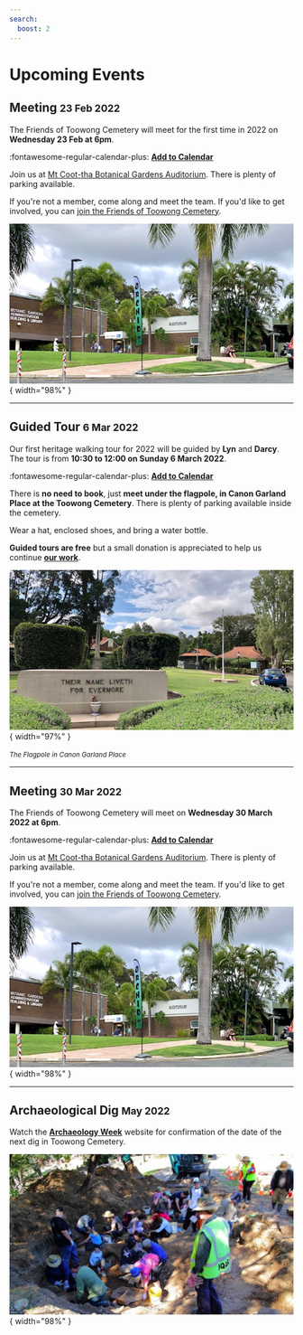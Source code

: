 ```yaml
---
search:
  boost: 2
---
```


# Upcoming Events


## Meeting <small>23 Feb 2022</small>

The Friends of Toowong Cemetery will meet for the first time in 2022 on **Wednesday 23 Feb at 6pm**. 

:fontawesome-regular-calendar-plus: **[Add to Calendar](../assets/calendar/fotc-meeting-20220223.ics)**


Join us at [Mt Coot-tha Botanical Gardens Auditorium](https://www.brisbane.qld.gov.au/things-to-see-and-do/council-venues-and-precincts/parks/botanic-gardens-in-brisbane/brisbane-botanic-gardens-mt-coot-tha). There is plenty of parking available. 

If you're not a member, come along and meet the team. If you'd like to get involved, you can [join the Friends of Toowong Cemetery](../about/#join-us).


![](../assets/auditorium.jpg){ width="98%" }   

<!-- picture of members -->

---


## Guided Tour <small>6 Mar 2022</small>

Our first heritage walking tour for 2022 will be guided by **Lyn** and **Darcy**. The tour is from **10:30 to 12:00 on Sunday 6 March 2022**. 

:fontawesome-regular-calendar-plus: **[Add to Calendar](../assets/calendar/fotc-tour-20220306.ics)**

There is **no need to book**, just **meet under the flagpole, in Canon Garland Place at the Toowong Cemetery**. There is plenty of parking available inside the cemetery. 

Wear a hat, enclosed shoes, and bring a water bottle.

**Guided tours are free** but a small donation is appreciated to help us continue **[our work](../about/index.md)**. 

![](../assets/flag-pole.jpg){ width="97%" } 

*<small>The Flagpole in Canon Garland Place</small>*

---

## Meeting <small>30 Mar 2022</small>

The Friends of Toowong Cemetery will meet on **Wednesday 30 March 2022 at 6pm**. 

:fontawesome-regular-calendar-plus: **[Add to Calendar](../assets/calendar/fotc-meeting-20220330.ics)**

Join us at [Mt Coot-tha Botanical Gardens Auditorium](https://www.brisbane.qld.gov.au/things-to-see-and-do/council-venues-and-precincts/parks/botanic-gardens-in-brisbane/brisbane-botanic-gardens-mt-coot-tha). There is plenty of parking available. 

If you're not a member, come along and meet the team. If you'd like to get involved, you can [join the Friends of Toowong Cemetery](../about/#join-us).

![](../assets/auditorium.jpg){ width="98%" }   

---

## Archaeological Dig <small>May 2022</small>

Watch the **[Archaeology Week](https://archaeologyweek.org/events-list?category=Qld
)** website for confirmation of the date of the next dig in Toowong Cemetery.

![](../assets/dig-3.jpg){ width="98%" }   

